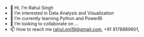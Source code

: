 - 👋 Hi, I’m Rahul Singh
- 👀 I’m interested in Data Analysis and Visualization
- 🌱 I’m currently learning Python and PowerBI
- 💞️ I’m looking to collaborate on ...
- 📫 How to reach me rahul.om19@gmail.com, +91 8178889601,

<!---
Rahulgithub21/Rahulgithub21 is a ✨ special ✨ repository because its `README.md` (this file) appears on your GitHub profile.
You can click the Preview link to take a look at your changes.
--->

